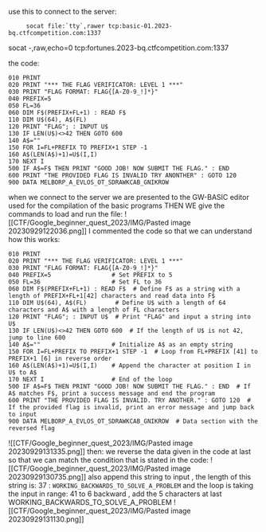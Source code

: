 use this to connect to the server:

```
     socat file:`tty`,rawer tcp:basic-01.2023-bq.ctfcompetition.com:1337
```

socat -,raw,echo=0 tcp:fortunes.2023-bq.ctfcompetition.com:1337

the code:
```BASIC
010 PRINT
020 PRINT "*** THE FLAG VERIFICATOR: LEVEL 1 ***"
030 PRINT "FLAG FORMAT: FLAG{[A-Z0-9_!]*}"
040 PREFIX=5
050 FL=36
060 DIM F$(PREFIX+FL+1) : READ F$
110 DIM U$(64), A$(FL)
120 PRINT "FLAG"; : INPUT U$
130 IF LEN(U$)<>42 THEN GOTO 600
140 A$=""
150 FOR I=FL+PREFIX TO PREFIX+1 STEP -1
160 A$(LEN(A$)+1)=U$(I,I)
170 NEXT I
500 IF A$=F$ THEN PRINT "GOOD JOB! NOW SUBMIT THE FLAG." : END
600 PRINT "THE PROVIDED FLAG IS INVALID TRY ANONTHER" : GOTO 120
900 DATA MELBORP_A_EVLOS_OT_SDRAWKCAB_GNIKROW
```

when we connect to the server we are presented to the GW-BASIC editor used for the compilation of the basic programs
THEN WE give the commands to load and run the file:
![[CTF/Google_beginner_quest_2023/IMG/Pasted image 20230929122036.png]]
I commented the code so that we can understand how this works:

```
010 PRINT
020 PRINT "*** THE FLAG VERIFICATOR: LEVEL 1 ***"
030 PRINT "FLAG FORMAT: FLAG{[A-Z0-9_!]*}"
040 PREFIX=5                 # Set PREFIX to 5
050 FL=36                    # Set FL to 36
060 DIM F$(PREFIX+FL+1) : READ F$  # Define F$ as a string with a length of PREFIX+FL+1[42] characters and read data into F$
110 DIM U$(64), A$(FL)        # Define U$ with a length of 64 characters and A$ with a length of FL characters
120 PRINT "FLAG"; : INPUT U$  # Print "FLAG" and input a string into U$
130 IF LEN(U$)<>42 THEN GOTO 600  # If the length of U$ is not 42, jump to line 600
140 A$=""                    # Initialize A$ as an empty string
150 FOR I=FL+PREFIX TO PREFIX+1 STEP -1  # Loop from FL+PREFIX [41] to PREFIX+1 [6] in reverse order
160 A$(LEN(A$)+1)=U$(I,I)    # Append the character at position I in U$ to A$
170 NEXT I                   # End of the loop
500 IF A$=F$ THEN PRINT "GOOD JOB! NOW SUBMIT THE FLAG." : END  # If A$ matches F$, print a success message and end the program
600 PRINT "THE PROVIDED FLAG IS INVALID. TRY ANOTHER." : GOTO 120  # If the provided flag is invalid, print an error message and jump back to input
900 DATA MELBORP_A_EVLOS_OT_SDRAWKCAB_GNIKROW  # Data section with the reversed flag
```
![[CTF/Google_beginner_quest_2023/IMG/Pasted image 20230929131335.png]]
then:
we reverse the data given in the code at last so that we can match the condition that is stated in the code:
![[CTF/Google_beginner_quest_2023/IMG/Pasted image 20230929130735.png]]
also append this string to input , the length of this string is: 37 : `WORKING_BACKWARDS_TO_SOLVE_A_PROBLEM`
and the loop is taking the input in range: 41 to 6 backward , add the 5 characters at last 
WORKING_BACKWARDS_TO_SOLVE_A_PROBLEM
![[CTF/Google_beginner_quest_2023/IMG/Pasted image 20230929131130.png]]